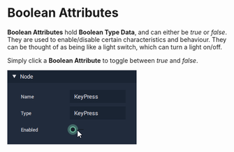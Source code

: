 # Boolean Attributes

**Boolean Attributes** hold **Boolean Type Data**, and can either be _true_ or _false_. They are used to enable/disable certain characteristics and behaviour. They can be thought of as being like a light switch, which can turn a light on/off.

Simply click a **Boolean Attribute** to toggle between _true_ and _false_.

![](../../.gitbook/assets/attributebool%20%281%29.gif)


